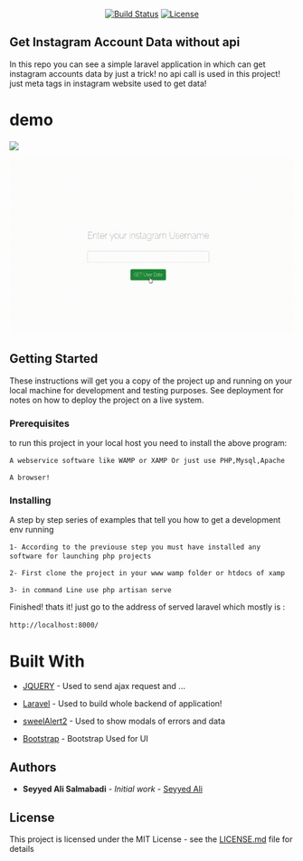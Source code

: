 
<p align="center">
<a href="https://github.com/salis77/Laravel-instagram-account-data-without-api"><img src="https://travis-ci.org/laravel/framework.svg" alt="Build Status"></a>
<a href="https://github.com/salis77/Laravel-instagram-account-data-without-api"><img src="https://poser.pugx.org/laravel/framework/license.svg" alt="License"></a>
</p>

## Get Instagram Account Data without api

In this repo you can see a simple laravel application in which can get instagram accounts data by just a trick!
no api call is used in this project!  just meta tags in instagram website used to get data!

# demo
<img class="centered" src="https://raw.githubusercontent.com/salis77/Laravel-instagram-account-data-without-api/master/insta.gif" align="center">

![Get Instagram Account Data without api](insta.gif)


## Getting Started

These instructions will get you a copy of the project up and running on your local machine for development and testing purposes. See deployment for notes on how to deploy the project on a live system.

### Prerequisites

to run this project in your local host you need to install the above program:

```
A webservice software like WAMP or XAMP Or just use PHP,Mysql,Apache

```

```
A browser!
```


### Installing

A step by step series of examples that tell you how to get a development env running

```
1- According to the previouse step you must have installed any software for launching php projects
```

```
2- First clone the project in your www wamp folder or htdocs of xamp
```

```
3- in command Line use php artisan serve
```

Finished! thats it! just go to the address of served laravel which mostly is :

``
http://localhost:8000/
``

# Built With

* [JQUERY](https://github.com/jquery/jquery) - Used to send ajax request and ...

* [Laravel](https://github.com/laravel/laravel) - Used to build whole backend of application!

* [sweelAlert2](https://github.com/sweetalert2/sweetalert2) - Used to show modals of errors and data

* [Bootstrap](https://github.com/twbs/bootstrap) - Bootstrap Used for UI

## Authors

* **Seyyed Ali Salmabadi** - *Initial work* - [Seyyed Ali](https://github.com/salis77/)

## License

This project is licensed under the MIT License - see the [LICENSE.md](LICENSE.md) file for details


